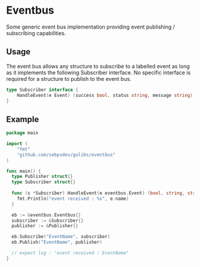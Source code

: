 # Eventbus
Some generic event bus implementation providing event publishing / subscribing capabilities.

## Usage
The event bus allows any structure to subscribe to a labelled event as long as it implements the following Subscriber interface.
No specific interface is required for a structure to publish to the event bus.

```go
type Subscriber interface {
	HandleEvent(e Event) (success bool, status string, message string)
}
```

## Example

```go
package main

import (
	"fmt"
	"github.com/sebpsdev/golibs/eventbus"
)

func main() {
  type Publisher struct{}
  type Subscriber struct{}
  
  func (s *Subscriber) HandleEvent(e eventbus.Event) (bool, string, string) {
    fmt.Println("event received : %s", e.name)
  }

  eb := &eventbus.Eventbus{}
  subscriber := &Subscriber{}
  publisher := &Publisher{}

  eb.Subscribe("EventName", subscriber)
  eb.Publish("EventName", publisher)

  // expect log : "event received : EventName"
}
```